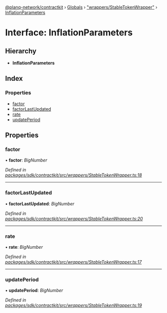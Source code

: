 [@planq-network/contractkit](../README.md) › [Globals](../globals.md) › ["wrappers/StableTokenWrapper"](../modules/_wrappers_stabletokenwrapper_.md) › [InflationParameters](_wrappers_stabletokenwrapper_.inflationparameters.md)

# Interface: InflationParameters

## Hierarchy

* **InflationParameters**

## Index

### Properties

* [factor](_wrappers_stabletokenwrapper_.inflationparameters.md#factor)
* [factorLastUpdated](_wrappers_stabletokenwrapper_.inflationparameters.md#factorlastupdated)
* [rate](_wrappers_stabletokenwrapper_.inflationparameters.md#rate)
* [updatePeriod](_wrappers_stabletokenwrapper_.inflationparameters.md#updateperiod)

## Properties

###  factor

• **factor**: *BigNumber*

*Defined in [packages/sdk/contractkit/src/wrappers/StableTokenWrapper.ts:18](https://github.com/planq-network/planq-sdk/blob/master/packages/sdk/contractkit/src/wrappers/StableTokenWrapper.ts#L18)*

___

###  factorLastUpdated

• **factorLastUpdated**: *BigNumber*

*Defined in [packages/sdk/contractkit/src/wrappers/StableTokenWrapper.ts:20](https://github.com/planq-network/planq-sdk/blob/master/packages/sdk/contractkit/src/wrappers/StableTokenWrapper.ts#L20)*

___

###  rate

• **rate**: *BigNumber*

*Defined in [packages/sdk/contractkit/src/wrappers/StableTokenWrapper.ts:17](https://github.com/planq-network/planq-sdk/blob/master/packages/sdk/contractkit/src/wrappers/StableTokenWrapper.ts#L17)*

___

###  updatePeriod

• **updatePeriod**: *BigNumber*

*Defined in [packages/sdk/contractkit/src/wrappers/StableTokenWrapper.ts:19](https://github.com/planq-network/planq-sdk/blob/master/packages/sdk/contractkit/src/wrappers/StableTokenWrapper.ts#L19)*
